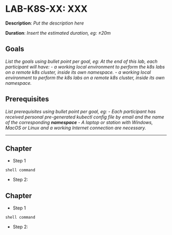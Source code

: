 

# LAB-K8S-XX: XXX

**Description**: *Put the description here*

**Duration**: *Insert the estimated duration, eg: ±20m*

## Goals
*List the goals using bullet point per goal, eg:
At the end of this lab, each participant will have:*
*- a working local environment to perform the k8s labs on a remote k8s cluster, inside its own namespace.*
*- a working local environment to perform the k8s labs on a remote k8s cluster, inside its own namespace.*

## Prerequisites
*List prerequisites using bullet point per goal, eg:*
*- Each participant has received personal pre-generated kubectl config file by email and the name of the corresponding **namespace***
*- A laptop or station with Windows, MacOS or Linux and a working Internet connection are necessary.*

----

## Chapter
 
- Step 1

``` shell 
shell command
``` 

- Step 2:

## Chapter
 
- Step 1

``` shell 
shell command
``` 

- Step 2:
